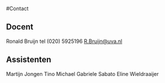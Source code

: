 #Contact

## Docent
Ronald Bruijn 
tel (020) 5925196
<R.Bruijn@uva.nl>

## Assistenten
Martijn Jongen
Tino Michael
Gabriele Sabato
Eline Wieldraaijer
